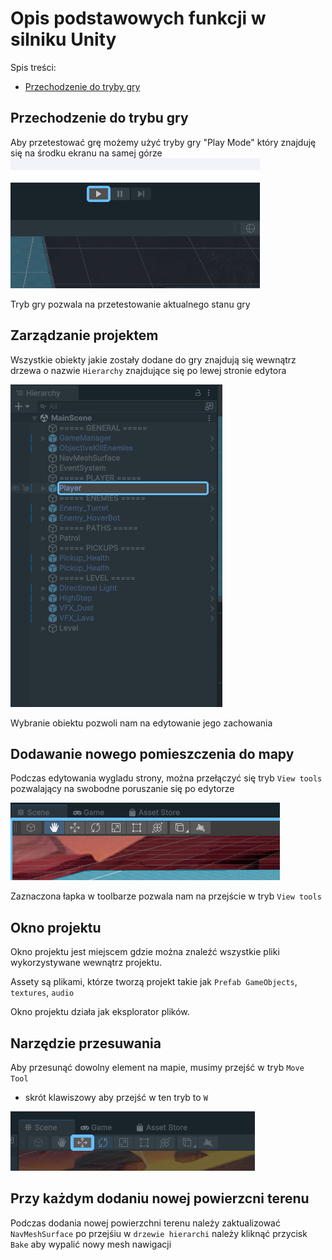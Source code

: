 # Opis podstawowych funkcji w silniku Unity
Spis treści:

- [Przechodzenie do tryby gry](#przechodzenie-do-trybu-gry)

## Przechodzenie do trybu gry
Aby przetestować grę możemy użyć tryby gry "Play Mode" który znajduję się na środku ekranu na samej górze 
![](/img/playMode.png)

Tryb gry pozwala na przetestowanie aktualnego stanu gry

## Zarządzanie projektem
Wszystkie obiekty jakie zostały dodane do gry znajdują się wewnątrz drzewa o nazwie `Hierarchy` znajdujące się po lewej stronie edytora

![](/img/drzewoObiektow.png)

Wybranie obiektu pozwoli nam na edytowanie jego zachowania

## Dodawanie nowego pomieszczenia do mapy

Podczas edytowania wygladu strony, można przełączyć się tryb `View tools` pozwalający na swobodne poruszanie się po edytorze

![](/img/view-tools.png)

Zaznaczona łapka w toolbarze pozwala nam na przejście w tryb `View tools`

## Okno projektu

Okno projektu jest miejscem gdzie można znaleźć wszystkie pliki wykorzystywane wewnątrz projektu.

Assety są plikami, którze tworzą projekt takie jak `Prefab GameObjects`, `textures`, `audio`

Okno projektu działa jak eksplorator plików.

## Narzędzie przesuwania

Aby przesunąć dowolny element na mapie, musimy przejść w tryb `Move Tool`

- skrót klawiszowy aby przejść w ten tryb to `W`

![](/img/move-tool.png)

## Przy każdym dodaniu nowej powierzcni terenu
Podczas dodania nowej powierzchni terenu należy zaktualizować `NavMeshSurface` po przejśiu w `drzewie hierarchi` należy kliknąć przycisk `Bake` aby wypalić nowy mesh nawigacji
